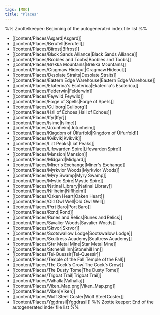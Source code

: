 ```yaml
---
tags: [MOC]
title: "Places"
---
```




%% Zoottelkeeper: Beginning of the autogenerated index file list  %%
-  [[content/Places/Asgard|Asgard]]
-  [[content/Places/Berufell|Berufell]]
-  [[content/Places/Bifrost|Bifrost]]
-  [[content/Places/Black Sands Alliance|Black Sands Alliance]]
-  [[content/Places/Boobles and Toobs|Boobles and Toobs]]
-  [[content/Places/Brekka Mountains|Brekka Mountains]]
-  [[content/Places/Cragmaw Hideout|Cragmaw Hideout]]
-  [[content/Places/Desolate Straits|Desolate Straits]]
-  [[content/Places/Eastern Edge Warehouse|Eastern Edge Warehouse]]
-  [[content/Places/Ekaterina's Esoterica|Ekaterina's Esoterica]]
-  [[content/Places/Felderwin|Felderwin]]
-  [[content/Places/Feywild|Feywild]]
-  [[content/Places/Forge of Spells|Forge of Spells]]
-  [[content/Places/Gullborg|Gullborg]]
-  [[content/Places/Hall of Echoes|Hall of Echoes]]
-  [[content/Places/Ifyr|Ifyr]]
-  [[content/Places/Isilme|Isilme]]
-  [[content/Places/Jotunheim|Jotunheim]]
-  [[content/Places/Kingdom of Úlfurfold|Kingdom of Úlfurfold]]
-  [[content/Places/Kvikvik|Kvikvik]]
-  [[content/Places/Liat Peaks|Liat Peaks]]
-  [[content/Places/Lifewarden Spire|Lifewarden Spire]]
-  [[content/Places/Mansion|Mansion]]
-  [[content/Places/Midgard|Midgard]]
-  [[content/Places/Miner's Exchange|Miner's Exchange]]
-  [[content/Places/Myrkvior Woods|Myrkvior Woods]]
-  [[content/Places/Myry Swamp|Myry Swamp]]
-  [[content/Places/Mystic Spire|Mystic Spire]]
-  [[content/Places/Natinal Library|Natinal Library]]
-  [[content/Places/Niflheim|Niflheim]]
-  [[content/Places/Oaken Heart|Oaken Heart]]
-  [[content/Places/Old Owl Well|Old Owl Well]]
-  [[content/Places/Port Baro|Port Baro]]
-  [[content/Places/Rond|Rond]]
-  [[content/Places/Runes and Relics|Runes and Relics]]
-  [[content/Places/Savalier Woods|Savalier Woods]]
-  [[content/Places/Skrvor|Skrvor]]
-  [[content/Places/Sootswallow Lodge|Sootswallow Lodge]]
-  [[content/Places/Soultress Academy|Soultress Academy]]
-  [[content/Places/Star Metal Mine|Star Metal Mine]]
-  [[content/Places/Stonehill Inn|Stonehill Inn]]
-  [[content/Places/Tel-Quessir|Tel-Quessir]]
-  [[content/Places/Temple of the Fall|Temple of the Fall]]
-  [[content/Places/The Cock's Crow|The Cock's Crow]]
-  [[content/Places/The Dusty Tome|The Dusty Tome]]
-  [[content/Places/Trigoat Trail|Trigoat Trail]]
-  [[content/Places/Valhalla|Valhalla]]
-  [[content/Places/Viken_Map.png|Viken_Map.png]]
-  [[content/Places/Viken|Viken]]
-  [[content/Places/Wolf Steel Coster|Wolf Steel Coster]]
-  [[content/Places/Yggdrasil|Yggdrasil]]
%% Zoottelkeeper: End of the autogenerated index file list  %%

